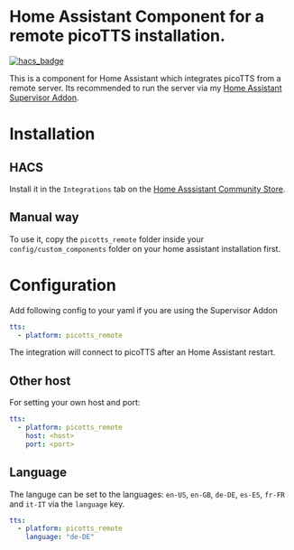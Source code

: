 # Home Assistant Component for a remote picoTTS installation.

[![hacs_badge](https://img.shields.io/badge/HACS-default-orange.svg)](https://github.com/custom-components/hacs)

This is a component for Home Assistant which integrates picoTTS from a remote server.
Its recommended to run the server via my [Home Assistant Supervisor Addon](https://github.com/Poeschl/Hassio-Addons/tree/master/picoTTS).

# Installation

## HACS

Install it in the `Integrations` tab on the [Home Asssistant Community Store](https://github.com/custom-components/hacs).

## Manual way
To use it, copy the `picotts_remote` folder inside your `config/custom_components` folder on your home assistant installation first.


# Configuration

Add following config to your yaml if you are using the Supervisor Addon

```yaml
tts:
  - platform: picotts_remote

```
The integration will connect to picoTTS after an Home Assistant restart.

## Other host

For setting your own host and port:

```yaml
tts:
  - platform: picotts_remote
    host: <host>
    port: <port>

```

## Language

The languge can be set to the languages: `en-US`, `en-GB`, `de-DE`, `es-ES`, `fr-FR` and `it-IT` via the `language` key.

```yaml
tts:
  - platform: picotts_remote
    language: "de-DE"

```
